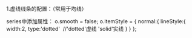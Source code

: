 1.虚线线条的配置：（常用于均线）

series中添加属性：
o.smooth = false;
o.itemStyle = {
    normal:{
        lineStyle:{
            width:2,
            type:'dotted'  //'dotted'虚线 'solid'实线
        }
    }
};
    
    